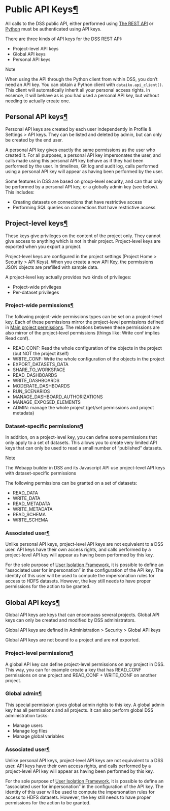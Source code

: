Public API Keys[¶](#public-api-keys "Permalink to this heading")
================================================================


All calls to the DSS public API, either performed using [The REST API](rest.html) or [Python](https://developer.dataiku.com/latest/api-reference/python/index.html "(in Developer Guide)") must be authenticated using API keys.


There are three kinds of API keys for the DSS REST API:


* Project\-level API keys
* Global API keys
* Personal API keys



Note


When using the API through the Python client from within DSS, you don’t need an API key. You
can obtain a Python client with `dataiku.api_client()`. This client will automatically
inherit all your personal access rights. In essence, it will behave as is you had used a
personal API key, but without needing to actually create one.




Personal API keys[¶](#personal-api-keys "Permalink to this heading")
--------------------------------------------------------------------


Personal API keys are created by each user independently in Profile \& Settings \> API keys. They can be listed and deleted by admin, but can only be created by the end user.


A personal API key gives exactly the same permissions as the user who created it. For all purposes, a personal API key impersonates the user, and calls made using this personal API key behave as if they had been performed by the user. In timelines, Git log and audit log, calls performed using a personal API key will appear as having been performed by the user.


Some features in DSS are based on group\-level security, and can thus only be performed by a personal API key, or a globally admin key (see below). This includes:


* Creating datasets on connections that have restrictive access
* Performing SQL queries on connections that have restrictive access




Project\-level keys[¶](#project-level-keys "Permalink to this heading")
-----------------------------------------------------------------------


These keys give privileges on the content of the project only. They cannot give access to anything which is not in their project. Project\-level keys are exported when you export a project.


Project\-level keys are configured in the project settings (Project Home \> Security \> API Keys). When you create a new API Key, the permissions JSON objects are prefilled with sample data.


A project\-level key actually provides two kinds of privileges:


* Project\-wide privileges
* Per\-dataset privileges



### Project\-wide permissions[¶](#project-wide-permissions "Permalink to this heading")


The following project\-wide permissions types can be set on a project\-level key. Each of these permissions mirror the project\-level permissions defined in [Main project permissions](../security/permissions.html). The relations between these permissions are also mirror of the project\-level permissions (things like: Write conf implies Read conf).


* READ\_CONF: Read the whole configuration of the objects in the project (but NOT the project itself)
* WRITE\_CONF: Write the whole configuration of the objects in the project
* EXPORT\_DATASETS\_DATA
* SHARE\_TO\_WORKSPACE
* READ\_DASHBOARDS
* WRITE\_DASHBOARDS
* MODERATE\_DASHBOARDS
* RUN\_SCENARIOS
* MANAGE\_DASHBOARD\_AUTHORIZATIONS
* MANAGE\_EXPOSED\_ELEMENTS
* ADMIN: manage the whole project (get/set permissions and project metadata)




### Dataset\-specific permissions[¶](#dataset-specific-permissions "Permalink to this heading")


In addition, on a project\-level key, you can define some permissions that only apply to a set of datasets. This allows you to create very limited API keys that can only be used to read a small number of “published” datasets.



Note


The Webapp builder in DSS and its Javascript API use project\-level API keys with dataset\-specific permissions



The following permissions can be granted on a set of datasets:


* READ\_DATA
* WRITE\_DATA
* READ\_METADATA
* WRITE\_METADATA
* READ\_SCHEMA
* WRITE\_SCHEMA




### Associated user[¶](#associated-user "Permalink to this heading")


Unlike personal API keys, project\-level API keys are not equivalent to a DSS user. API keys have their own access rights, and calls performed by a project\-level API key will appear as having been performed by this key.


For the sole purpose of [User Isolation Framework](../user-isolation/index.html), it is possible to define an “associated user for impersonation” in the configuration of the API key. The identity of this user will be used to compute the impersonation rules for access to HDFS datasets. However, the key still needs to have proper permissions for the action to be granted.





Global API keys[¶](#global-api-keys "Permalink to this heading")
----------------------------------------------------------------


Global API keys are keys that can encompass several projects. Global API keys can only be created and modified by DSS administrators.


Global API keys are defined in Administration \> Security \> Global API keys


Global API keys are not bound to a project and are not exported.



### Project\-level permissions[¶](#project-level-permissions "Permalink to this heading")


A global API key can define project\-level permissions on any project in DSS. This way, you can for example create a key that has READ\_CONF permissions on one project and READ\_CONF \+ WRITE\_CONF on another project.




### Global admin[¶](#global-admin "Permalink to this heading")


This special permission gives global admin rights to this key. A global admin key has all permissions and all projects. It can also perform global DSS administration tasks:


* Manage users
* Manage log files
* Manage global variables




### Associated user[¶](#id1 "Permalink to this heading")


Unlike personal API keys, project\-level API keys are not equivalent to a DSS user. API keys have their own access rights, and calls performed by a project\-level API key will appear as having been performed by this key.


For the sole purpose of [User Isolation Framework](../user-isolation/index.html), it is possible to define an “associated user for impersonation” in the configuration of the API key. The identity of this user will be used to compute the impersonation rules for access to HDFS datasets. However, the key still needs to have proper permissions for the action to be granted.